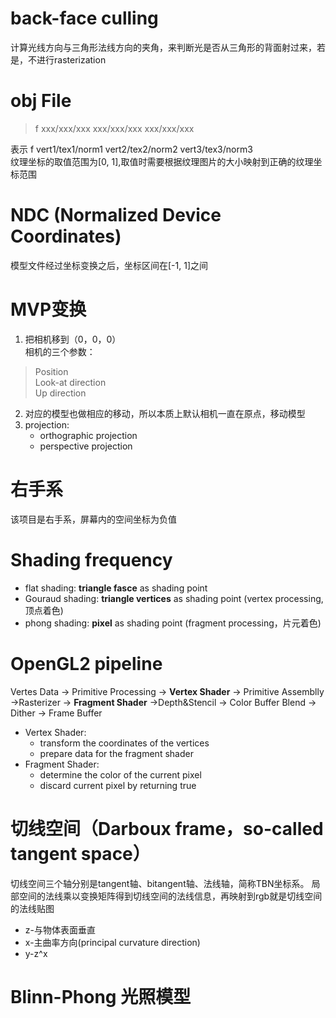 # back-face culling

计算光线方向与三角形法线方向的夹角，来判断光是否从三角形的背面射过来，若是，不进行rasterization

# obj File

> f xxx/xxx/xxx xxx/xxx/xxx xxx/xxx/xxx

表示 f vert1/tex1/norm1 vert2/tex2/norm2 vert3/tex3/norm3  
纹理坐标的取值范围为[0, 1],取值时需要根据纹理图片的大小映射到正确的纹理坐标范围

# NDC (Normalized Device Coordinates)

模型文件经过坐标变换之后，坐标区间在[-1, 1]之间

# MVP变换

1. 把相机移到（0，0，0）  
相机的三个参数：  
> Position  
Look-at direction  
Up direction
2. 对应的模型也做相应的移动，所以本质上默认相机一直在原点，移动模型
3. projection:  
    - orthographic projection
    - perspective projection

# 右手系
该项目是右手系，屏幕内的空间坐标为负值

# Shading frequency
- flat shading: **triangle fasce** as shading point
- Gouraud shading: **triangle vertices** as shading point (vertex processing,顶点着色)
- phong shading: **pixel** as shading point (fragment processing，片元着色)

# OpenGL2 pipeline
Vertes Data -> Primitive Processing -> **Vertex Shader** -> Primitive Assemblly ->Rasterizer -> **Fragment Shader** ->Depth&Stencil -> Color Buffer Blend -> Dither -> Frame Buffer  
- Vertex Shader:  
    - transform the coordinates of the vertices
    - prepare data for the fragment shader  
- Fragment Shader:  
    - determine the color of the current pixel
    - discard current pixel by returning true

# 切线空间（Darboux frame，so-called tangent space）
切线空间三个轴分别是tangent轴、bitangent轴、法线轴，简称TBN坐标系。
局部空间的法线乘以变换矩阵得到切线空间的法线信息，再映射到rgb就是切线空间的法线贴图  
- z-与物体表面垂直
- x-主曲率方向(principal curvature direction)
- y-z^x

# Blinn-Phong 光照模型


